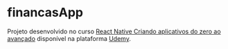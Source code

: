 # financasApp
Projeto desenvolvido no curso [React Native Criando aplicativos do zero ao avançado](https://www.udemy.com/course/crusoreactnative/) disponível na plataforma [Udemy](https://www.udemy.com/).
